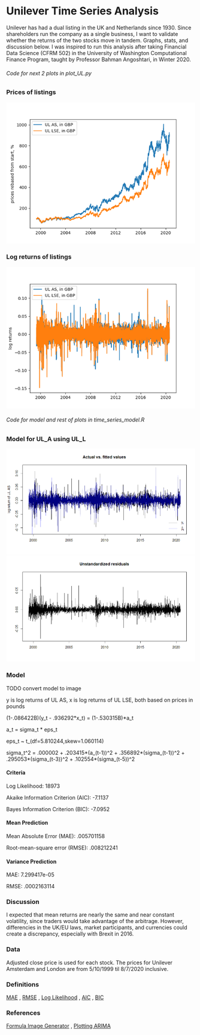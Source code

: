 # Unilever Time Series Analysis

Unilever has had a dual listing in the UK and Netherlands since 1930. Since shareholders run the company as a single business, I want to validate whether the returns of the two stocks move in tandem. Graphs, stats, and discussion below. I was inspired to run this analysis after taking Financial Data Science (CFRM 502) in the University of Washington Computational Finance Program, taught by Professor Bahman Angoshtari, in Winter 2020.

###### Code for next 2 plots in plot_UL.py
### Prices of listings
![Unilever joint](images/Unilever_joint.png)

### Log returns of listings
![Unilever joint_log_returns](images/Unilever_joint_log_ret.png)

###### Code for model and rest of plots in time_series_model.R
### Model for UL_A using UL_L
![actual_vs_fitted](images/actual_vs_fitted.png)
![u_residuals](images/u_residuals.png)

### Model

TODO convert model to image

y is log returns of UL AS, x is log returns of UL LSE, both based on prices in pounds

(1-.086422B)(y_t - .936292*x_t)  = (1-.530315B)*a_t

a_t = sigma_t * eps_t

eps_t ~ t_(df=5.810244,skew=1.060114)

sigma_t^2 = .000002 + .203415*(a_(t-1))^2 + .356892*(sigma_(t-1))^2 + .295053*(sigma_(t-3))^2 + .102554*(sigma_(t-5))^2

#### Criteria

Log Likelihood:						18973 

Akaike Information Criterion (AIC):	-7.1137

Bayes Information Criterion (BIC):	-7.0952

#### Mean Prediction

Mean Absolute Error (MAE):			.005701158

Root-mean-square error (RMSE):		.008212241

#### Variance Prediction

MAE:								7.299417e-05

RMSE:								.0002163114

### Discussion

I expected that mean returns are nearly the same and near constant volatility, since traders would take advantage of the arbitrage. However, differencies in the UK/EU laws, market participants, and currencies could create a discrepancy, especially with Brexit in 2016.

### Data

Adjusted close price is used for each stock. The prices for Unilever Amsterdam and London are from 5/10/1999 til 8/7/2020 inclusive.

### Definitions

[MAE](https://en.wikipedia.org/wiki/Mean_absolute_error)
,
[RMSE](https://en.wikipedia.org/wiki/Root-mean-square_deviation)
,
[Log Likelihood](https://en.wikipedia.org/wiki/Likelihood_function#Log-likelihood)
,
[AIC](https://en.wikipedia.org/wiki/Akaike_information_criterion)
,
[BIC](https://en.wikipedia.org/wiki/Bayesian_information_criterion)

### References

[Formula Image Generator](https://www.codecogs.com/latex/eqneditor.php)
,
[Plotting ARIMA](https://cran.r-project.org/web/packages/qrmtools/vignettes/ARMA_GARCH_VaR.html)
